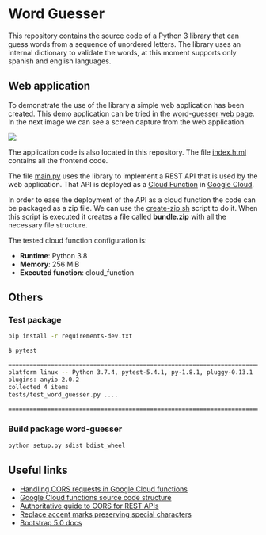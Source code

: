 # Word Guesser

This repository contains the source code of a Python 3 library that can guess words from a sequence of unordered letters. The library uses an internal dictionary to validate the words, at this moment supports only spanish and english languages.

## Web application

To demonstrate the use of the library a simple web application has been created. This demo application can be tried in the [word-guesser web page](https://lmont.es/word-guesser). In the next image we can see a screen capture from the web application.

![](images/screenshot.png)

The application code is also located in this repository. The file  [index.html](index.html) contains all the frontend code.

The file [main.py](main.py) uses the library to implement a REST API that is used by the web application. That API is deployed as a [Cloud Function](https://cloud.google.com/functions) in [Google Cloud](https://cloud.google.com).

In order to ease the deployment of the API as a cloud function the code can be packaged as a zip file. We can use the [create-zip.sh](create-zip.sh) script to do it. When this script is executed it creates a file called **bundle.zip** with all the necessary file structure.

The tested cloud function configuration is:

* **Runtime**: Python 3.8
* **Memory**: 256 MiB
* **Executed function**: cloud_function

## Others

### Test package

```bash
pip install -r requirements-dev.txt
```

```bash
$ pytest

============================================================================== test session starts ===============================================================================
platform linux -- Python 3.7.4, pytest-5.4.1, py-1.8.1, pluggy-0.13.1
plugins: anyio-2.0.2
collected 4 items                                                                                                                                                           
tests/test_word_guesser.py ....                                                                                                                                            [100%]

=============================================================================== 4 passed in 0.67s ================================================================================
```

### Build package word-guesser

```bash
python setup.py sdist bdist_wheel
```

## Useful links

* [Handling CORS requests in Google Cloud functions](https://cloud.google.com/functions/docs/writing/http?hl=en#handling_cors_requests)
* [Google Cloud functions source code structure](https://cloud.google.com/functions/docs/writing?hl=en#structuring_source_code)
* [Authoritative guide to CORS for REST APIs](https://www.moesif.com/blog/technical/cors/Authoritative-Guide-to-CORS-Cross-Origin-Resource-Sharing-for-REST-APIs/)
* [Replace accent marks preserving special characters](https://stackoverflow.com/questions/29984925/replace-accent-marks-preserving-special-characters)
* [Bootstrap 5.0 docs](https://getbootstrap.com/docs/5.0)
